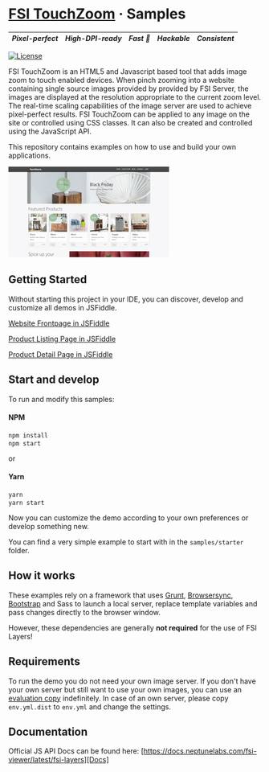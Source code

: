 # [FSI TouchZoom](https://www.neptunelabs.com) &middot; Samples
| ***Pixel-perfect*** | ***High-DPI-ready*** | ***Fast :rocket:*** | ***Hackable*** | ***Consistent*** |
|:-----------------:|:-------------:|:---------------:|:---------------:|:---------------:|

[![License](https://img.shields.io/badge/License-Apache%202.0-blue.svg)](https://github.com/neptunelabs/fsi-layers-samples/blob/main/LICENSE)


FSI TouchZoom is an HTML5 and Javascript based tool that adds image zoom to touch enabled devices. When pinch zooming into a website containing single source images provided by
provided by FSI Server, the images are displayed at the resolution appropriate to the current zoom level.
The real-time scaling capabilities of the image server are used to achieve pixel-perfect results.
FSI TouchZoom can be applied to any image on the site or controlled using CSS classes.
It can also be created and controlled using the JavaScript API.

This repository contains examples on how to use and build your own applications.

![Project Image](project.gif)

## Getting Started

Without starting this project in your IDE, you can discover, develop and customize
all demos in JSFiddle.

[Website Frontpage in JSFiddle][frontjsf]

[Product Listing Page in JSFiddle][plpjsf]

[Product Detail Page in JSFiddle][pdpjsf]

[frontjsf]: https://jsfiddle.net/gh/get/library/pure/neptunelabs/fsi-jsfiddle-samples/tree/master/fsi-touchzoom-samples/frontpage
[plpjsf]: https://jsfiddle.net/gh/get/library/pure/neptunelabs/fsi-jsfiddle-samples/tree/master/fsi-touchzoom-samples/plp
[pdpjsf]: https://jsfiddle.net/gh/get/library/pure/neptunelabs/fsi-jsfiddle-samples/tree/master/fsi-touchzoom-samples/pdp

## Start and develop

To run and modify this samples:

#### NPM

```shell
npm install
npm start
```
or

#### Yarn

```shell
yarn
yarn start
```

Now you can customize the demo according to your own preferences or develop something new.

You can find a very simple example to start with in the ``samples/starter`` folder.

## How it works

These examples rely on a framework that uses [Grunt][Grunt], [Browsersync][Browsersync],
[Bootstrap][Bootstrap] and Sass to launch a local server,
replace template variables and pass changes directly to the browser window.

However, these dependencies are generally **not required** for the use of FSI Layers!

## Requirements

To run the demo you do not need your own image server.
If you don't have your own server but still want to use your own images,
you can use an [evaluation copy][Server] indefinitely.
In case of an own server, please copy ``env.yml.dist`` to ``env.yml`` and
change the settings.


## Documentation

Official JS API Docs can be found here: [https://docs.neptunelabs.com/fsi-viewer/latest/fsi-layers][Docs]

[Docs]: https://docs.neptunelabs.com/fsi-viewer/latest/fsi-layers
[Server]: https://www.neptunelabs.com/get/
[Grunt]: https://gruntjs.com/
[Browsersync]: https://browsersync.io/
[Bootstrap]: https://getbootstrap.com/
